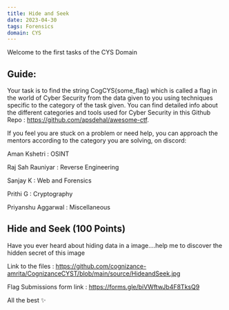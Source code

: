 ```yaml
---
title: Hide and Seek
date: 2023-04-30
tags: Forensics
domain: CYS
---
```


Welcome to the first tasks of the CYS Domain
## Guide:

Your task is to find the string CogCYS{some_flag} which is called a flag in the world of Cyber Security from the data given to you using techniques specific to the category of the task given. You can find detailed info about the different categories and tools used for Cyber Security in this Github Repo : https://github.com/apsdehal/awesome-ctf.

If you feel you are stuck on a problem or need help, you can approach the mentors according to the category you are solving, on discord:

Aman Kshetri : OSINT

Raj Sah Rauniyar : Reverse Engineering

Sanjay K : Web and Forensics

Prithi G : Cryptography

Priyanshu Aggarwal : Miscellaneous

## Hide and Seek (100 Points)
Have you ever heard about hiding data in a image....help me to discover the hidden secret of this image

Link to the files : 
https://github.com/cognizance-amrita/CognizanceCYST/blob/main/source/HideandSeek.jpg

Flag Submissions form link : https://forms.gle/biVWftwJb4F8TksQ9

All the best ✨
